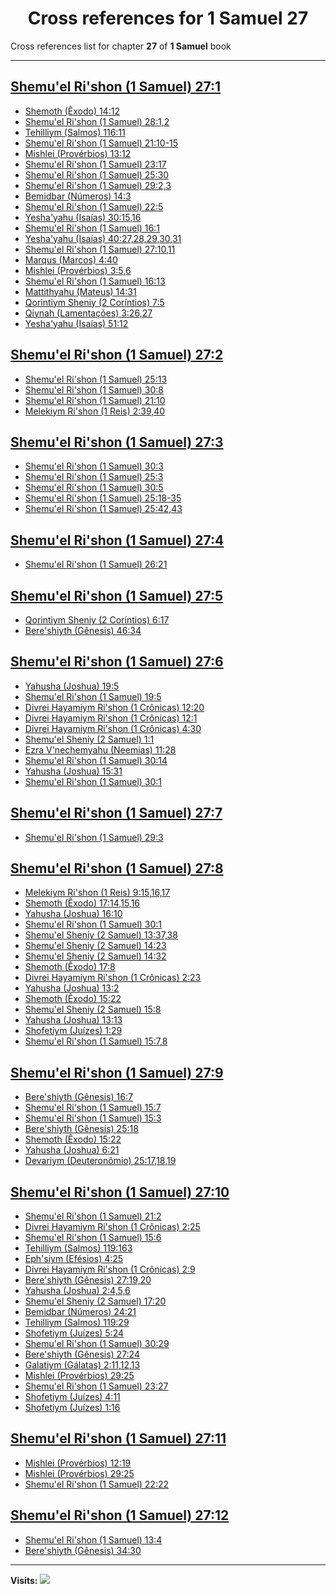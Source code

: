 <div align="center">

# Cross references for **1 Samuel 27**
</div>

Cross references list for chapter **27** of **1 Samuel** book

---

<h2 id="1"><a href="https://bible.ozzuu.com/pt_yah/1Sm/27#1" target="_blank">Shemu'el Ri'shon (1 Samuel) 27:1</a></h2>

- [Shemoth (Êxodo) 14:12](https://bible.ozzuu.com/pt_yah/Exo/14#12)
- [Shemu'el Ri'shon (1 Samuel) 28:1,2](https://bible.ozzuu.com/pt_yah/1Sm/28#1)
- [Tehilliym (Salmos) 116:11](https://bible.ozzuu.com/pt_yah/Psa/116#11)
- [Shemu'el Ri'shon (1 Samuel) 21:10-15](https://bible.ozzuu.com/pt_yah/1Sm/21#10)
- [Mishlei (Provérbios) 13:12](https://bible.ozzuu.com/pt_yah/Pro/13#12)
- [Shemu'el Ri'shon (1 Samuel) 23:17](https://bible.ozzuu.com/pt_yah/1Sm/23#17)
- [Shemu'el Ri'shon (1 Samuel) 25:30](https://bible.ozzuu.com/pt_yah/1Sm/25#30)
- [Shemu'el Ri'shon (1 Samuel) 29:2,3](https://bible.ozzuu.com/pt_yah/1Sm/29#2)
- [Bemidbar (Números) 14:3](https://bible.ozzuu.com/pt_yah/Num/14#3)
- [Shemu'el Ri'shon (1 Samuel) 22:5](https://bible.ozzuu.com/pt_yah/1Sm/22#5)
- [Yesha'yahu (Isaías) 30:15,16](https://bible.ozzuu.com/pt_yah/Isa/30#15)
- [Shemu'el Ri'shon (1 Samuel) 16:1](https://bible.ozzuu.com/pt_yah/1Sm/16#1)
- [Yesha'yahu (Isaías) 40:27,28,29,30,31](https://bible.ozzuu.com/pt_yah/Isa/40#27)
- [Shemu'el Ri'shon (1 Samuel) 27:10,11](https://bible.ozzuu.com/pt_yah/1Sm/27#10)
- [Marqus (Marcos) 4:40](https://bible.ozzuu.com/pt_yah/Mar/4#40)
- [Mishlei (Provérbios) 3:5,6](https://bible.ozzuu.com/pt_yah/Pro/3#5)
- [Shemu'el Ri'shon (1 Samuel) 16:13](https://bible.ozzuu.com/pt_yah/1Sm/16#13)
- [Mattithyahu (Mateus) 14:31](https://bible.ozzuu.com/pt_yah/Mat/14#31)
- [Qorintiym Sheniy (2 Coríntios) 7:5](https://bible.ozzuu.com/pt_yah/2Co/7#5)
- [Qiynah (Lamentações) 3:26,27](https://bible.ozzuu.com/pt_yah/Lam/3#26)
- [Yesha'yahu (Isaías) 51:12](https://bible.ozzuu.com/pt_yah/Isa/51#12)
<h2 id="2"><a href="https://bible.ozzuu.com/pt_yah/1Sm/27#2" target="_blank">Shemu'el Ri'shon (1 Samuel) 27:2</a></h2>

- [Shemu'el Ri'shon (1 Samuel) 25:13](https://bible.ozzuu.com/pt_yah/1Sm/25#13)
- [Shemu'el Ri'shon (1 Samuel) 30:8](https://bible.ozzuu.com/pt_yah/1Sm/30#8)
- [Shemu'el Ri'shon (1 Samuel) 21:10](https://bible.ozzuu.com/pt_yah/1Sm/21#10)
- [Melekiym Ri'shon (1 Reis) 2:39,40](https://bible.ozzuu.com/pt_yah/1Ki/2#39)
<h2 id="3"><a href="https://bible.ozzuu.com/pt_yah/1Sm/27#3" target="_blank">Shemu'el Ri'shon (1 Samuel) 27:3</a></h2>

- [Shemu'el Ri'shon (1 Samuel) 30:3](https://bible.ozzuu.com/pt_yah/1Sm/30#3)
- [Shemu'el Ri'shon (1 Samuel) 25:3](https://bible.ozzuu.com/pt_yah/1Sm/25#3)
- [Shemu'el Ri'shon (1 Samuel) 30:5](https://bible.ozzuu.com/pt_yah/1Sm/30#5)
- [Shemu'el Ri'shon (1 Samuel) 25:18-35](https://bible.ozzuu.com/pt_yah/1Sm/25#18)
- [Shemu'el Ri'shon (1 Samuel) 25:42,43](https://bible.ozzuu.com/pt_yah/1Sm/25#42)
<h2 id="4"><a href="https://bible.ozzuu.com/pt_yah/1Sm/27#4" target="_blank">Shemu'el Ri'shon (1 Samuel) 27:4</a></h2>

- [Shemu'el Ri'shon (1 Samuel) 26:21](https://bible.ozzuu.com/pt_yah/1Sm/26#21)
<h2 id="5"><a href="https://bible.ozzuu.com/pt_yah/1Sm/27#5" target="_blank">Shemu'el Ri'shon (1 Samuel) 27:5</a></h2>

- [Qorintiym Sheniy (2 Coríntios) 6:17](https://bible.ozzuu.com/pt_yah/2Co/6#17)
- [Bere'shiyth (Gênesis) 46:34](https://bible.ozzuu.com/pt_yah/Gen/46#34)
<h2 id="6"><a href="https://bible.ozzuu.com/pt_yah/1Sm/27#6" target="_blank">Shemu'el Ri'shon (1 Samuel) 27:6</a></h2>

- [Yahusha (Joshua) 19:5](https://bible.ozzuu.com/pt_yah/Jos/19#5)
- [Shemu'el Ri'shon (1 Samuel) 19:5](https://bible.ozzuu.com/pt_yah/1Sm/19#5)
- [Divrei Hayamiym Ri'shon (1 Crônicas) 12:20](https://bible.ozzuu.com/pt_yah/1Ch/12#20)
- [Divrei Hayamiym Ri'shon (1 Crônicas) 12:1](https://bible.ozzuu.com/pt_yah/1Ch/12#1)
- [Divrei Hayamiym Ri'shon (1 Crônicas) 4:30](https://bible.ozzuu.com/pt_yah/1Ch/4#30)
- [Shemu'el Sheniy (2 Samuel) 1:1](https://bible.ozzuu.com/pt_yah/2Sm/1#1)
- [Ezra V'nechemyahu (Neemias) 11:28](https://bible.ozzuu.com/pt_yah/Neh/11#28)
- [Shemu'el Ri'shon (1 Samuel) 30:14](https://bible.ozzuu.com/pt_yah/1Sm/30#14)
- [Yahusha (Joshua) 15:31](https://bible.ozzuu.com/pt_yah/Jos/15#31)
- [Shemu'el Ri'shon (1 Samuel) 30:1](https://bible.ozzuu.com/pt_yah/1Sm/30#1)
<h2 id="7"><a href="https://bible.ozzuu.com/pt_yah/1Sm/27#7" target="_blank">Shemu'el Ri'shon (1 Samuel) 27:7</a></h2>

- [Shemu'el Ri'shon (1 Samuel) 29:3](https://bible.ozzuu.com/pt_yah/1Sm/29#3)
<h2 id="8"><a href="https://bible.ozzuu.com/pt_yah/1Sm/27#8" target="_blank">Shemu'el Ri'shon (1 Samuel) 27:8</a></h2>

- [Melekiym Ri'shon (1 Reis) 9:15,16,17](https://bible.ozzuu.com/pt_yah/1Ki/9#15)
- [Shemoth (Êxodo) 17:14,15,16](https://bible.ozzuu.com/pt_yah/Exo/17#14)
- [Yahusha (Joshua) 16:10](https://bible.ozzuu.com/pt_yah/Jos/16#10)
- [Shemu'el Ri'shon (1 Samuel) 30:1](https://bible.ozzuu.com/pt_yah/1Sm/30#1)
- [Shemu'el Sheniy (2 Samuel) 13:37,38](https://bible.ozzuu.com/pt_yah/2Sm/13#37)
- [Shemu'el Sheniy (2 Samuel) 14:23](https://bible.ozzuu.com/pt_yah/2Sm/14#23)
- [Shemu'el Sheniy (2 Samuel) 14:32](https://bible.ozzuu.com/pt_yah/2Sm/14#32)
- [Shemoth (Êxodo) 17:8](https://bible.ozzuu.com/pt_yah/Exo/17#8)
- [Divrei Hayamiym Ri'shon (1 Crônicas) 2:23](https://bible.ozzuu.com/pt_yah/1Ch/2#23)
- [Yahusha (Joshua) 13:2](https://bible.ozzuu.com/pt_yah/Jos/13#2)
- [Shemoth (Êxodo) 15:22](https://bible.ozzuu.com/pt_yah/Exo/15#22)
- [Shemu'el Sheniy (2 Samuel) 15:8](https://bible.ozzuu.com/pt_yah/2Sm/15#8)
- [Yahusha (Joshua) 13:13](https://bible.ozzuu.com/pt_yah/Jos/13#13)
- [Shofetiym (Juízes) 1:29](https://bible.ozzuu.com/pt_yah/Jdg/1#29)
- [Shemu'el Ri'shon (1 Samuel) 15:7,8](https://bible.ozzuu.com/pt_yah/1Sm/15#7)
<h2 id="9"><a href="https://bible.ozzuu.com/pt_yah/1Sm/27#9" target="_blank">Shemu'el Ri'shon (1 Samuel) 27:9</a></h2>

- [Bere'shiyth (Gênesis) 16:7](https://bible.ozzuu.com/pt_yah/Gen/16#7)
- [Shemu'el Ri'shon (1 Samuel) 15:7](https://bible.ozzuu.com/pt_yah/1Sm/15#7)
- [Shemu'el Ri'shon (1 Samuel) 15:3](https://bible.ozzuu.com/pt_yah/1Sm/15#3)
- [Bere'shiyth (Gênesis) 25:18](https://bible.ozzuu.com/pt_yah/Gen/25#18)
- [Shemoth (Êxodo) 15:22](https://bible.ozzuu.com/pt_yah/Exo/15#22)
- [Yahusha (Joshua) 6:21](https://bible.ozzuu.com/pt_yah/Jos/6#21)
- [Devariym (Deuteronômio) 25:17,18,19](https://bible.ozzuu.com/pt_yah/Deu/25#17)
<h2 id="10"><a href="https://bible.ozzuu.com/pt_yah/1Sm/27#10" target="_blank">Shemu'el Ri'shon (1 Samuel) 27:10</a></h2>

- [Shemu'el Ri'shon (1 Samuel) 21:2](https://bible.ozzuu.com/pt_yah/1Sm/21#2)
- [Divrei Hayamiym Ri'shon (1 Crônicas) 2:25](https://bible.ozzuu.com/pt_yah/1Ch/2#25)
- [Shemu'el Ri'shon (1 Samuel) 15:6](https://bible.ozzuu.com/pt_yah/1Sm/15#6)
- [Tehilliym (Salmos) 119:163](https://bible.ozzuu.com/pt_yah/Psa/119#163)
- [Eph'siym (Efésios) 4:25](https://bible.ozzuu.com/pt_yah/Eph/4#25)
- [Divrei Hayamiym Ri'shon (1 Crônicas) 2:9](https://bible.ozzuu.com/pt_yah/1Ch/2#9)
- [Bere'shiyth (Gênesis) 27:19,20](https://bible.ozzuu.com/pt_yah/Gen/27#19)
- [Yahusha (Joshua) 2:4,5,6](https://bible.ozzuu.com/pt_yah/Jos/2#4)
- [Shemu'el Sheniy (2 Samuel) 17:20](https://bible.ozzuu.com/pt_yah/2Sm/17#20)
- [Bemidbar (Números) 24:21](https://bible.ozzuu.com/pt_yah/Num/24#21)
- [Tehilliym (Salmos) 119:29](https://bible.ozzuu.com/pt_yah/Psa/119#29)
- [Shofetiym (Juízes) 5:24](https://bible.ozzuu.com/pt_yah/Jdg/5#24)
- [Shemu'el Ri'shon (1 Samuel) 30:29](https://bible.ozzuu.com/pt_yah/1Sm/30#29)
- [Bere'shiyth (Gênesis) 27:24](https://bible.ozzuu.com/pt_yah/Gen/27#24)
- [Galatiym (Gálatas) 2:11,12,13](https://bible.ozzuu.com/pt_yah/Gal/2#11)
- [Mishlei (Provérbios) 29:25](https://bible.ozzuu.com/pt_yah/Pro/29#25)
- [Shemu'el Ri'shon (1 Samuel) 23:27](https://bible.ozzuu.com/pt_yah/1Sm/23#27)
- [Shofetiym (Juízes) 4:11](https://bible.ozzuu.com/pt_yah/Jdg/4#11)
- [Shofetiym (Juízes) 1:16](https://bible.ozzuu.com/pt_yah/Jdg/1#16)
<h2 id="11"><a href="https://bible.ozzuu.com/pt_yah/1Sm/27#11" target="_blank">Shemu'el Ri'shon (1 Samuel) 27:11</a></h2>

- [Mishlei (Provérbios) 12:19](https://bible.ozzuu.com/pt_yah/Pro/12#19)
- [Mishlei (Provérbios) 29:25](https://bible.ozzuu.com/pt_yah/Pro/29#25)
- [Shemu'el Ri'shon (1 Samuel) 22:22](https://bible.ozzuu.com/pt_yah/1Sm/22#22)
<h2 id="12"><a href="https://bible.ozzuu.com/pt_yah/1Sm/27#12" target="_blank">Shemu'el Ri'shon (1 Samuel) 27:12</a></h2>

- [Shemu'el Ri'shon (1 Samuel) 13:4](https://bible.ozzuu.com/pt_yah/1Sm/13#4)
- [Bere'shiyth (Gênesis) 34:30](https://bible.ozzuu.com/pt_yah/Gen/34#30)


---

**Visits:**
![](https://profile-counter.glitch.me/visitCounter_crossrefs11/count.svg)
